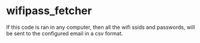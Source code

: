# wifipass_fetcher

If this code is ran in any computer, then all the wifi ssids and passwords, will be sent to the configured email in a csv format.
